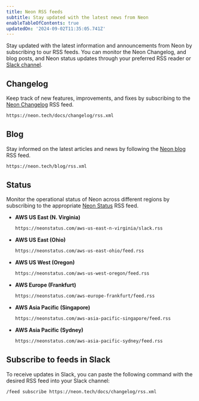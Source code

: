 ```yaml
---
title: Neon RSS feeds
subtitle: Stay updated with the latest news from Neon
enableTableOfContents: true
updatedOn: '2024-09-02T11:35:05.741Z'
---
```


Stay updated with the latest information and announcements from Neon by subscribing to our RSS feeds. You can monitor the Neon Changelog, and blog posts, and Neon status updates through your preferred RSS reader or [Slack channel](#subscribe-to-feeds-in-slack).

## Changelog

Keep track of new features, improvements, and fixes by subscribing to the [Neon Changelog](https://neon.tech/docs/changelog) RSS feed.

```bash
https://neon.tech/docs/changelog/rss.xml
```

## Blog

Stay informed on the latest articles and news by following the [Neon blog](https://neon.tech/blog) RSS feed.

```bash
https://neon.tech/blog/rss.xml
```

## Status

Monitor the operational status of Neon across different regions by subscribing to the appropriate [Neon Status](https://neonstatus.com/) RSS feed.

- **AWS US East (N. Virginia)**

  ```bash
  https://neonstatus.com/aws-us-east-n-virginia/slack.rss
  ```

- **AWS US East (Ohio)**

  ```bash
  https://neonstatus.com/aws-us-east-ohio/feed.rss
  ```

- **AWS US West (Oregon)**

  ```bash
  https://neonstatus.com/aws-us-west-oregon/feed.rss
  ```

- **AWS Europe (Frankfurt)**

  ```bash
  https://neonstatus.com/aws-europe-frankfurt/feed.rss
  ```

- **AWS Asia Pacific (Singapore)**

  ```bash
  https://neonstatus.com/aws-asia-pacific-singapore/feed.rss
  ```

- **AWS Asia Pacific (Sydney)**

  ```bash
  https://neonstatus.com/aws-asia-pacific-sydney/feed.rss
  ```

## Subscribe to feeds in Slack

To receive updates in Slack, you can paste the following command with the desired RSS feed into your Slack channel:

```bash
/feed subscribe https://neon.tech/docs/changelog/rss.xml
```
